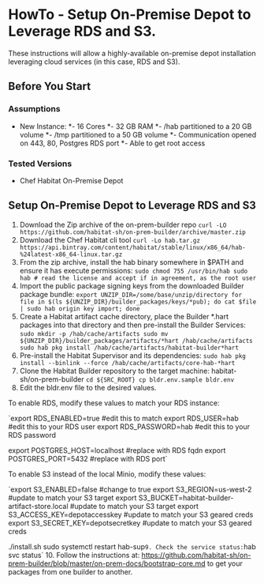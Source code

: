 # HowTo - Setup On-Premise Depot to Leverage RDS and S3.

These instructions will allow a highly-available on-premise depot installation leveraging cloud services (in this case, RDS and S3).
## Before You Start

### Assumptions

* New Instance:
*-  16 Cores
*- 32 GB RAM
*- /hab partitioned to a 20 GB volume
*- /tmp partitioned to a 50 GB volume
*- Communication opened on 443, 80, Postgres RDS port
*- Able to get root access

### Tested Versions

* Chef Habitat On-Premise Depot

## Setup On-Premise Depot to Leverage RDS and S3

1. Download the Zip archive of the on-prem-builder repo
`curl -LO https://github.com/habitat-sh/on-prem-builder/archive/master.zip`
2. Download the Chef Habitat cli tool
`curl -Lo hab.tar.gz https://api.bintray.com/content/habitat/stable/linux/x86_64/hab-%24latest-x86_64-linux.tar.gz`
3. From the zip archive, install the hab binary somewhere in $PATH and ensure it has execute permissions:
`sudo chmod 755 /usr/bin/hab
sudo hab # read the license and accept if in agreement, as the root user`
4. Import the public package signing keys from the downloaded Builder package bundle:
`export UNZIP_DIR=/some/base/unzip/directory
for file in $(ls ${UNZIP_DIR}/builder_packages/keys/*pub); do cat $file | sudo hab origin key import; done`
5. Create a Habitat artifact cache directory, place the Builder *.hart packages into that directory and then pre-install the Builder Services:
`sudo mkdir -p /hab/cache/artifacts
sudo mv ${UNZIP_DIR}/builder_packages/artifacts/*hart /hab/cache/artifacts
sudo hab pkg install /hab/cache/artifacts/habitat-builder*hart`
6. Pre-install the Habitat Supervisor and its dependencies:
`sudo hab pkg install --binlink --force /hab/cache/artifacts/core-hab-*hart`
7. Clone the Habitat Builder repository to the target machine: habitat-sh/on-prem-builder 
`cd ${SRC_ROOT}
cp bldr.env.sample bldr.env`
8. Edit the bldr.env file to the desired values. 

To enable RDS, modify these values to match your RDS instance:

`export RDS_ENABLED=true      #edit this to match
export RDS_USER=hab          #edit this to your RDS user
export RDS_PASSWORD=hab      #edit this to your RDS password

export POSTGRES_HOST=localhost  #replace with RDS fqdn
export POSTGRES_PORT=5432       #replace with RDS port`

To enable S3 instead of the local Minio, modify these values:

`export S3_ENABLED=false     #change to true
export S3_REGION=us-west-2  #update to match your S3 target
export S3_BUCKET=habitat-builder-artifact-store.local #update to match your S3 target
export S3_ACCESS_KEY=depotaccesskey #update to match your S3 geared creds
export S3_SECRET_KEY=depotsecretkey #update to match your S3 geared creds

./install.sh
sudo systemctl restart hab-sup`
9. Check the service status: `hab svc status`
10. Follow the instructions at: https://github.com/habitat-sh/on-prem-builder/blob/master/on-prem-docs/bootstrap-core.md to get your packages from one builder to another.
